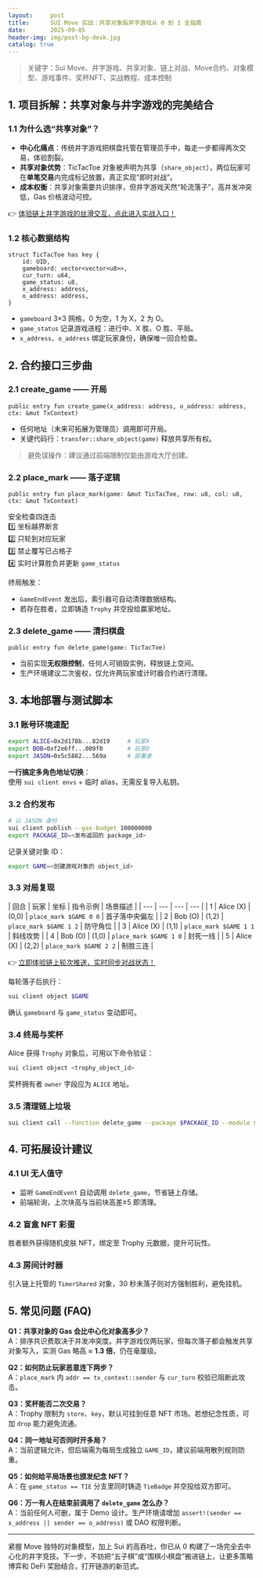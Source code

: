 ```yaml
---
layout:     post
title:      SUI Move 实战：共享对象版井字游戏从 0 到 1 全指南
date:       2025-09-05
header-img: img/post-bg-desk.jpg
catalog: true
---
```


> 关键字：Sui Move、井字游戏、共享对象、链上对战、Move合约、对象模型、游戏事件、奖杯NFT、实战教程、成本控制

## 1. 项目拆解：共享对象与井字游戏的完美结合

### 1.1 为什么选“共享对象”？

- **中心化痛点**：传统井字游戏把棋盘托管在管理员手中，每走一步都得两次交易，体验割裂。
- **共享对象优势**：TicTacToe 对象被声明为共享（`share_object`），两位玩家可在**单笔交易**内完成标记放置，真正实现“即时对战”。
- **成本权衡**：共享对象需要共识排序，但井字游戏天然“轮流落子”，高并发冲突低，Gas 价格波动可控。

👉 [体验链上井字游戏的丝滑交互，点此进入实战入口！](https://okxdog.com/)

### 1.2 核心数据结构

```move
struct TicTacToe has key {
    id: UID,
    gameboard: vector<vector<u8>>,
    cur_turn: u64,
    game_status: u8,
    x_address: address,
    o_address: address,
}
```

- `gameboard` 3×3 网格，0 为空，1 为 X，2 为 O。
- `game_status` 记录游戏进程：进行中、X 胜、O 胜、平局。
- `x_address`、`o_address` 绑定玩家身份，确保唯一回合检查。

## 2. 合约接口三步曲

### 2.1 create_game —— 开局

```move
public entry fun create_game(x_address: address, o_address: address, ctx: &mut TxContext)
```

- 任何地址（未来可拓展为管理员）调用即可开局。
- 关键代码行：`transfer::share_object(game)` 释放共享所有权。

> 避免误操作：建议通过前端限制仅能由游戏大厅创建。

### 2.2 place_mark —— 落子逻辑

```move
public entry fun place_mark(game: &mut TicTacToe, row: u8, col: u8, ctx: &mut TxContext)
```

安全检查四连击  
1️⃣ 坐标越界断言  
2️⃣ 只轮到对应玩家  
3️⃣ 禁止覆写已占格子  
4️⃣ 实时计算胜负并更新 `game_status`

终局触发：  
- `GameEndEvent` 发出后，索引器可自动清理数据结构。  
- 若存在胜者，立即铸造 `Trophy` 并空投给赢家地址。

### 2.3 delete_game —— 清扫棋盘

```move
public entry fun delete_game(game: TicTacToe)
```

- 当前实现**无权限控制**，任何人可销毁实例，释放链上空间。  
- 生产环境建议二次鉴权，仅允许两玩家或计时器合约进行清理。

## 3. 本地部署与测试脚本

### 3.1 账号环境速配

```bash
export ALICE=0x2d178b...82d19     # 玩家X
export BOB=0xf2e6ff...009f0       # 玩家O
export JASON=0x5c5882...569a      # 部署者
```

**一行搞定多角色地址切换**：  
使用 `sui client envs` + 临时 alias，无需反复导入私钥。

### 3.2 合约发布

```bash
# 以 JASON 身份
sui client publish --gas-budget 100000000
export PACKAGE_ID=<发布返回的 package_id>
```

记录关键对象 ID：

```bash
export GAME=<创建游戏对象的 object_id>
```

### 3.3 对局复现

| 回合 | 玩家 | 坐标 | 指令示例 | 场景描述 |
| --- | --- | --- | --- |
| 1 | Alice (X) | (0,0) | `place_mark $GAME 0 0` | 首子落中央偏左 |
| 2 | Bob (O)   | (1,2) | `place_mark $GAME 1 2` | 防守角位 |
| 3 | Alice (X) | (1,1) | `place_mark $GAME 1 1` | 斜线攻势 |
| 4 | Bob (O)   | (1,0) | `place_mark $GAME 1 0` | 封死一线 |
| 5 | Alice (X) | (2,2) | `place_mark $GAME 2 2` | 制胜三连 |

👉 [立即体验链上轮次推送，实时同步对战状态！](https://okxdog.com/)

每轮落子后执行：

```bash
sui client object $GAME
```

确认 `gameboard` 与 `game_status` 变动即可。

### 3.4 终局与奖杯

Alice 获得 `Trophy` 对象后，可用以下命令验证：

```bash
sui client object <trophy_object_id>
```

奖杯拥有者 `owner` 字段应为 `ALICE` 地址。

### 3.5 清理链上垃圾

```bash
sui client call --function delete_game --package $PACKAGE_ID --module shared_tic_tac_toe --args $GAME --gas-budget 10000000
```

## 4. 可拓展设计建议

### 4.1 UI 无人值守

- 监听 `GameEndEvent` 自动调用 `delete_game`，节省链上存储。
- 前端轮询，上次块高与当前块高差≥5 即清理。

### 4.2 盲盒 NFT 彩蛋

胜者额外获得随机皮肤 NFT，绑定至 Trophy 元数据，提升可玩性。

### 4.3 房间计时器

引入链上托管的 `TimerShared` 对象，30 秒未落子则对方强制胜利，避免挂机。

## 5. 常见问题 (FAQ)

**Q1：共享对象的 Gas 会比中心化对象高多少？**  
A：排序共识费取决于并发冲突度。井字游戏仅两玩家，但每次落子都会触发共享对象写入，实测 Gas 略高 ≈ **1.3 倍**，仍在毫厘级。

**Q2：如何防止玩家恶意连下两步？**  
A：`place_mark` 内 `addr == tx_context::sender` 与 `cur_turn` 校验已阻断此攻击。

**Q3：奖杯能否二次交易？**  
A：Trophy 限制为 `store`、`key`，默认可挂到任意 NFT 市场。若想纪念性质，可加 `drop` 能力避免流通。

**Q4：同一地址可否同时开多局？**  
A：当前逻辑允许，但后端需为每局生成独立 `GAME_ID`，建议前端用散列规则防重。

**Q5：如何给平局场景也颁发纪念 NFT？**  
A：在 `game_status == TIE` 分支里同时铸造 `TieBadge` 并空投给双方即可。

**Q6：万一有人在结束前调用了 `delete_game` 怎么办？**  
A：当前任何人可删，属于 Demo 设计。生产环境请增加 `assert!(sender == x_address || sender == o_address)` 或 DAO 权限判断。

---

紧握 Move 独特的对象模型，加上 Sui 的高吞吐，你已从 0 构建了一场完全去中心化的井字竞技。下一步，不妨把“五子棋”或“围棋小棋盘”搬进链上，让更多策略博弈和 DeFi 奖励结合，打开链游的新范式。